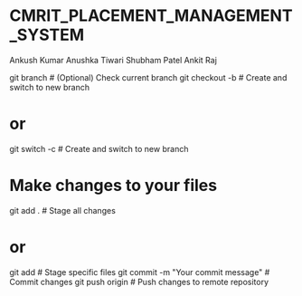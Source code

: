 # CMRIT_PLACEMENT_MANAGEMENT_SYSTEM
Ankush Kumar
Anushka Tiwari
Shubham Patel
Ankit Raj


git branch                     # (Optional) Check current branch
git checkout -b <branch-name>  # Create and switch to new branch
# or
git switch -c <branch-name>    # Create and switch to new branch
# Make changes to your files
git add .                      # Stage all changes
# or
git add <file1> <file2>        # Stage specific files
git commit -m "Your commit message"  # Commit changes
git push origin <branch-name>  # Push changes to remote repository
